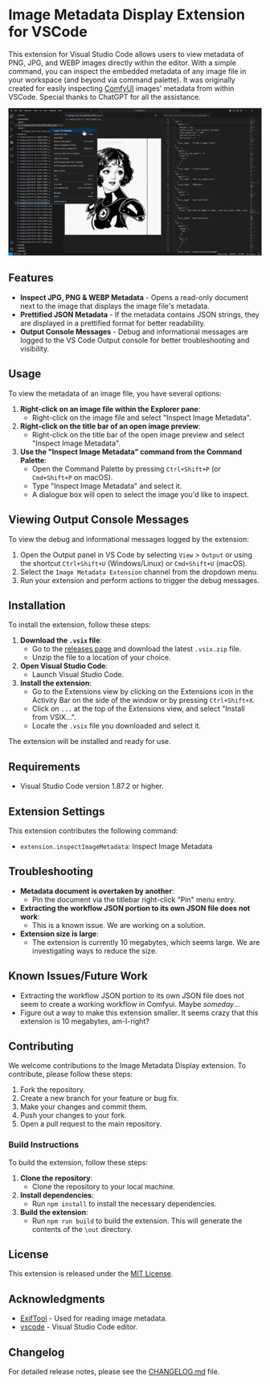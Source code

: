 # Image Metadata Display Extension for VSCode

This extension for Visual Studio Code allows users to view metadata of PNG, JPG, and WEBP images directly within the editor. With a simple command, you can inspect the embedded metadata of any image file in your workspace (and beyond via command palette). It was originally created for easily inspecting [ComfyUI](https://github.com/comfyanonymous/ComfyUI) images' metadata from within VSCode. Special thanks to ChatGPT for all the assistance.

!["Inspect JPG, PNG & WEBP Metadata via explorer right-click"](images/explorer_example.png)

## Features

- **Inspect JPG, PNG & WEBP Metadata** - Opens a read-only document next to the image that displays the image file's metadata.
- **Prettified JSON Metadata** - If the metadata contains JSON strings, they are displayed in a prettified format for better readability.
- **Output Console Messages** - Debug and informational messages are logged to the VS Code Output console for better troubleshooting and visibility.

## Usage

To view the metadata of an image file, you have several options:

1. **Right-click on an image file within the Explorer pane**:
   - Right-click on the image file and select "Inspect Image Metadata".
2. **Right-click on the title bar of an open image preview**:
   - Right-click on the title bar of the open image preview and select "Inspect Image Metadata".
3. **Use the "Inspect Image Metadata" command from the Command Palette**:
   - Open the Command Palette by pressing `Ctrl+Shift+P` (or `Cmd+Shift+P` on macOS).
   - Type "Inspect Image Metadata" and select it.
   - A dialogue box will open to select the image you'd like to inspect.

## Viewing Output Console Messages

To view the debug and informational messages logged by the extension:

1. Open the Output panel in VS Code by selecting `View` > `Output` or using the shortcut `Ctrl+Shift+U` (Windows/Linux) or `Cmd+Shift+U` (macOS).
2. Select the `Image Metadata Extension` channel from the dropdown menu.
3. Run your extension and perform actions to trigger the debug messages.

## Installation

To install the extension, follow these steps:

1. **Download the `.vsix` file**:
   - Go to the [releases page](https://github.com/Gerkinfeltser/image-metadata-display/releases) and download the latest `.vsix.zip` file.
   - Unzip the file to a location of your choice.
2. **Open Visual Studio Code**:
   - Launch Visual Studio Code.
3. **Install the extension**:
   - Go to the Extensions view by clicking on the Extensions icon in the Activity Bar on the side of the window or by pressing `Ctrl+Shift+X`.
   - Click on `...` at the top of the Extensions view, and select "Install from VSIX...".
   - Locate the `.vsix` file you downloaded and select it.

The extension will be installed and ready for use.

## Requirements

- Visual Studio Code version 1.87.2 or higher.

## Extension Settings

This extension contributes the following command:
- `extension.inspectImageMetadata`: Inspect Image Metadata

## Troubleshooting

- **Metadata document is overtaken by another**:
  - Pin the document via the titlebar right-click "Pin" menu entry.
- **Extracting the workflow JSON portion to its own JSON file does not work**:
  - This is a known issue. We are working on a solution.
- **Extension size is large**:
  - The extension is currently 10 megabytes, which seems large. We are investigating ways to reduce the size.

## Known Issues/Future Work

- Extracting the workflow JSON portion to its own JSON file does not seem to create a working workflow in Comfyui. Maybe *someday*...
- Figure out a way to make this extension smaller. It seems crazy that this extension is 10 megabytes, am-I-right?

## Contributing

We welcome contributions to the Image Metadata Display extension. To contribute, please follow these steps:

1. Fork the repository.
2. Create a new branch for your feature or bug fix.
3. Make your changes and commit them.
4. Push your changes to your fork.
5. Open a pull request to the main repository.

### Build Instructions

To build the extension, follow these steps:

1. **Clone the repository**:
   - Clone the repository to your local machine.
2. **Install dependencies**:
   - Run `npm install` to install the necessary dependencies.
3. **Build the extension**:
   - Run `npm run build` to build the extension. This will generate the contents of the `\out` directory.

## License

This extension is released under the [MIT License](LICENSE).

## Acknowledgments

- [ExifTool](https://exiftool.org/) - Used for reading image metadata.
- [vscode](https://code.visualstudio.com/) - Visual Studio Code editor.

## Changelog

For detailed release notes, please see the [CHANGELOG.md](CHANGELOG.md) file.
